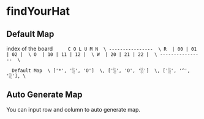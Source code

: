 # findYourHat
## Default Map
  index of the board
`      C O L U M N  \
    ----------------  \
 R  | 00 | 01 | 02 |  \
 O  | 10 | 11 | 12 |  \
 W  | 20 | 21 | 22 |  \
    ----------------  \ `

`  Default Map  \
  ['*', '░', 'O']  \,
  ['░', 'O', '░']  \,
  ['░', '^', '░'], \`

## Auto Generate Map
You can input row and column to auto generate map.
